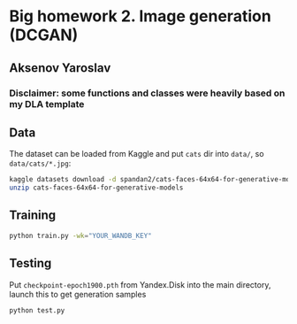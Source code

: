 # Big homework 2. Image generation (DCGAN)
## Aksenov Yaroslav

### Disclaimer: some functions and classes were heavily based on my DLA template

## Data
The dataset can be loaded from Kaggle and put ```cats``` dir into ```data/```, so ```data/cats/*.jpg```:
```bash
kaggle datasets download -d spandan2/cats-faces-64x64-for-generative-models
unzip cats-faces-64x64-for-generative-models
```

## Training
```bash
python train.py -wk="YOUR_WANDB_KEY"
```

## Testing
Put ```checkpoint-epoch1900.pth``` from Yandex.Disk into the main directory, launch this to get generation samples
```bash
python test.py
```